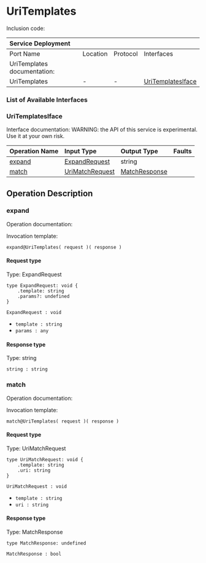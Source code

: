 <!-- cSpell:disable -->
<!-- markdownlint-disable -->
<!-- editorconfig-checker-disable -->
# UriTemplates

Inclusion code:

| Service Deployment          |          |          |                                                         |
|:----------------------------|:---------|:---------|:--------------------------------------------------------|
| Port Name                   | Location | Protocol | Interfaces                                              |
| UriTemplates documentation: |          |          |                                                         |
| UriTemplates                | -        | -        | [UriTemplatesIface](uri_templates.md#UriTemplatesIface) |

### List of Available Interfaces

### UriTemplatesIface <a id="UriTemplatesIface"></a>

Interface documentation: WARNING: the API of this service is experimental. Use it at your own risk.

| Operation Name                    | Input Type                                          | Output Type                                     | Faults |
|:----------------------------------|:----------------------------------------------------|:------------------------------------------------|:-------|
| [expand](uri_templates.md#expand) | [ExpandRequest](uri_templates.md#ExpandRequest)     | string                                          |        |
| [match](uri_templates.md#match)   | [UriMatchRequest](uri_templates.md#UriMatchRequest) | [MatchResponse](uri_templates.md#MatchResponse) |        |

## Operation Description

### expand <a id="expand"></a>

Operation documentation:

Invocation template:

```jolie
expand@UriTemplates( request )( response )
```

#### Request type <a id="ExpandRequest"></a>

Type: ExpandRequest

```jolie
type ExpandRequest: void {
    .template: string
    .params?: undefined
}
```

`ExpandRequest : void`

* `template : string`
* `params : any`

#### Response type

Type: string

`string : string`

### match <a id="match"></a>

Operation documentation:

Invocation template:

```jolie
match@UriTemplates( request )( response )
```

#### Request type <a id="UriMatchRequest"></a>

Type: UriMatchRequest

```jolie
type UriMatchRequest: void {
    .template: string
    .uri: string
}
```

`UriMatchRequest : void`

* `template : string`
* `uri : string`

#### Response type <a id="MatchResponse"></a>

Type: MatchResponse

```jolie
type MatchResponse: undefined
```

`MatchResponse : bool`
